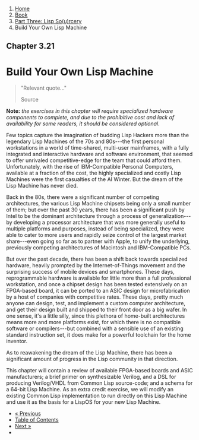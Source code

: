 <ol class="breadcrumb">
  <li><a href="/">Home</a></li>
  <li><a href="/book/">Book</a></li>
  <li><a href="/book/3-0-0-overview/">Part Three: Lisp So(u)rcery</a></li>
  <li class="active">Build Your Own Lisp Machine</li>
</ol>

## Chapter 3.21

# Build Your Own Lisp Machine

> "Relevant quote..."
> <footer>Source</footer>

**Note:** *the exercises in this chapter will require specialized hardware components to complete, and due to the prohibitive cost and lack of availability for some readers, it should be considered optional*.

Few topics capture the imagination of budding Lisp Hackers more than the legendary Lisp Machines of the 70s and 80s---the first personal workstations in a world of time-shared, multi-user mainframes, with a fully integrated and interactive hardware and software environment, that seemed to offer unrivaled competitive-edge for the team that could afford them.  Unfortunately, with the rise of IBM-Compatible Personal Computers, available at a fraction of the cost, the highly specialized and costly Lisp Machines were the first casualties of the AI Winter. But the dream of the Lisp Machine has never died.

Back in the 80s, there were a significant number of competing architectures, the various Lisp Machine chipsets being only a small number of them; but over the past 30 years, there has been a significant push by Intel to be the dominant architecture through a process of generalization---by developing a processor architecture that was more generally useful to multiple platforms and purposes, instead of being specialized, they were able to cater to more users and rapidly seize control of the largest market share---even going so far as to partner with Apple, to unify the underlying, previously competing architectures of Macintosh and IBM-Compatible PCs.

But over the past decade, there has been a shift back towards specialized hardware, heavily prompted by the Internet-of-Things movement and the surprising success of mobile devices and smartphones.  These days, reprogrammable hardware is available for little more than a full professional workstation, and once a chipset design has been tested extensively on an FPGA-based board, it can be ported to an ASIC design for microfabrication by a host of companies with competitive rates.  These days, pretty much anyone can design, test, and implement a custom computer architecture, and get their design built and shipped to their front door as a big wafer.  In one sense, it's a little silly, since this plethora of home-built architectures means more and more platforms exist, for which there is no compatible software or compilers---but combined with a sensible use of an existing standard instruction set, it does make for a powerful toolchain for the home inventor.

As to reawakening the dream of the Lisp Machine, there has been a significant amount of progress in the Lisp community in that direction.

This chapter will contain a review of available FPGA-based boards and ASIC manufacturers; a brief primer on synthesizable Verilog, and a DSL for producing Verilog/VHDL from Common Lisp source-code; and a schema for a 64-bit Lisp Machine.  As an extra credit exercise, we will modify an existing Common Lisp implementation to run directly on this Lisp Machine and use it as the basis for a LispOS for your new Lisp Machine.

<ul class="pager">
  <li class="previous"><a href="/book/3-20-0-lispos/">&laquo; Previous</a></li>
  <li><a href="/book/">Table of Contents</a></li>
  <li class="next"><a href="/book/3-22-0-gov-mil/">Next &raquo;</a><li>
</ul>
